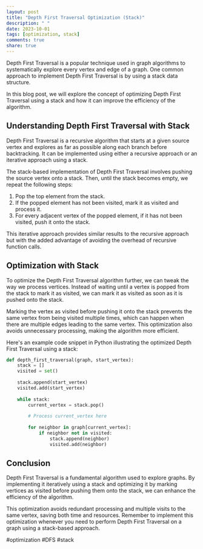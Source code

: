 ```yaml
---
layout: post
title: "Depth First Traversal Optimization (Stack)"
description: " "
date: 2023-10-01
tags: [optimization, stack]
comments: true
share: true
---
```


Depth First Traversal is a popular technique used in graph algorithms to systematically explore every vertex and edge of a graph. One common approach to implement Depth First Traversal is by using a stack data structure.

In this blog post, we will explore the concept of optimizing Depth First Traversal using a stack and how it can improve the efficiency of the algorithm.

## Understanding Depth First Traversal with Stack

Depth First Traversal is a recursive algorithm that starts at a given source vertex and explores as far as possible along each branch before backtracking. It can be implemented using either a recursive approach or an iterative approach using a stack.

The stack-based implementation of Depth First Traversal involves pushing the source vertex onto a stack. Then, until the stack becomes empty, we repeat the following steps:

1. Pop the top element from the stack.
2. If the popped element has not been visited, mark it as visited and process it.
3. For every adjacent vertex of the popped element, if it has not been visited, push it onto the stack.

This iterative approach provides similar results to the recursive approach but with the added advantage of avoiding the overhead of recursive function calls.

## Optimization with Stack

To optimize the Depth First Traversal algorithm further, we can tweak the way we process vertices. Instead of waiting until a vertex is popped from the stack to mark it as visited, we can mark it as visited as soon as it is pushed onto the stack.

Marking the vertex as visited before pushing it onto the stack prevents the same vertex from being visited multiple times, which can happen when there are multiple edges leading to the same vertex. This optimization also avoids unnecessary processing, making the algorithm more efficient.

Here's an example code snippet in Python illustrating the optimized Depth First Traversal using a stack:

```python
def depth_first_traversal(graph, start_vertex):
    stack = []
    visited = set()
    
    stack.append(start_vertex)
    visited.add(start_vertex)
    
    while stack:
        current_vertex = stack.pop()
        
        # Process current_vertex here
        
        for neighbor in graph[current_vertex]:
            if neighbor not in visited:
                stack.append(neighbor)
                visited.add(neighbor)
```

## Conclusion

Depth First Traversal is a fundamental algorithm used to explore graphs. By implementing it iteratively using a stack and optimizing it by marking vertices as visited before pushing them onto the stack, we can enhance the efficiency of the algorithm.

This optimization avoids redundant processing and multiple visits to the same vertex, saving both time and resources. Remember to implement this optimization whenever you need to perform Depth First Traversal on a graph using a stack-based approach.

#optimization #DFS #stack